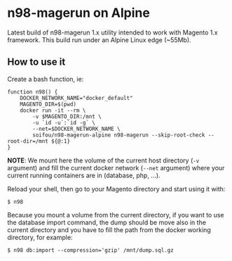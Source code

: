 # n98-magerun on Alpine

Latest build of n98-magerun 1.x utility intended to work with Magento 1.x framework. This build run under an Alpine Linux edge (~55Mb).

## How to use it
Create a bash function, ie:
```
function n98() {
    DOCKER_NETWORK_NAME="docker_default"
    MAGENTO_DIR=$(pwd)
    docker run -it --rm \
        -v $MAGENTO_DIR:/mnt \
        -u `id -u`:`id -g` \
        --net=$DOCKER_NETWORK_NAME \
        soifou/n98-magerun-alpine n98-magerun --skip-root-check --root-dir=/mnt ${@:1}
}
```
**NOTE**: We mount here the volume of the current host directory (`-v` argument) and fill the current docker network (`--net` argument) where your current running containers are in (database, php, ...).

Reload your shell, then go to your Magento directory and start using it with:
```
$ n98
```

Because you mount a volume from the current directory, if you want to use the database import command, the dump should be move also in the current directory and you have to fill the path from the docker working directory, for example:
```
$ n98 db:import --compression='gzip' /mnt/dump.sql.gz
```